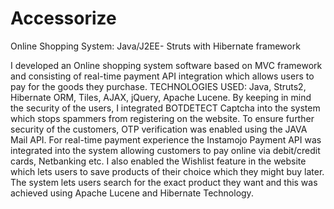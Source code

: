 # Accessorize
Online Shopping System: Java/J2EE- Struts with Hibernate framework

I developed an Online shopping system software based on MVC framework and consisting of real-time payment API integration which allows users to pay for the goods they purchase. 
TECHNOLOGIES USED: Java, Struts2, Hibernate ORM, Tiles, AJAX, jQuery, Apache Lucene. By keeping in mind the security of the users, I integrated BOTDETECT Captcha into the system which stops spammers from registering on the website. To ensure further security of the customers, OTP verification was enabled using the JAVA Mail API. For real-time payment experience the Instamojo Payment API was integrated into the system allowing customers to pay online via debit/credit cards, Netbanking etc. I also enabled the Wishlist feature in the website which lets users to save products of their choice which they might buy later. The system lets users search for the exact product they want and this was achieved using Apache Lucene and Hibernate Technology.




